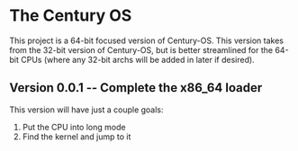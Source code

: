 # The Century OS

This project is a 64-bit focused version of Century-OS.  This version takes from the 32-bit version of Century-OS, but is better streamlined for the 64-bit CPUs (where any 32-bit archs will be added in later if desired).

## Version 0.0.1 -- Complete the x86_64 loader

This version will have just a couple goals:
1. Put the CPU into long mode
1. Find the kernel and jump to it

